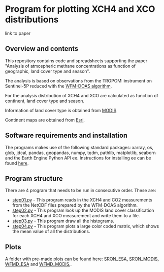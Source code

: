 # Program for plotting XCH4 and XCO distributions
link to paper

## Overview and contents 
This repository contains code and spreadsheets supporting the paper "Analysis of atmospheric methane concentrations as function of geographic, land cover type and season".

The analysis is based on observations from the TROPOMI instrument on Sentinel-5P reduced with the [WFM-DOAS algorithm](https://www.iup.uni-bremen.de/carbon_ghg/products/tropomi_wfmd/).

For the analysis distribution of XCH4 and XCO are calculated as function of continent, land cover type and season.

Information of land cover type is obtained from [MODIS](https://developers.google.com/earth-engine/datasets/catalog/MODIS_006_MCD12Q1).

Continent maps are obtained from [Esri](https://hub.arcgis.com/datasets/esri::world-continents/).

## Software requirements and installation
The programs makes use of the following standard packages: xarray, os, glob, jdcal, pandas, geopandas, numpy, tqdm, pathlib, matplotlib, seaborn and the Earth Engine Python API ee. Instructions for installing ee can be found [here](https://developers.google.com/earth-engine/guides/python_install).

## Program structure
There are 4 program that needs to be run in consecutive order. These are:

 - [step01.py](step01.py) - This program reads in the XCH4 and CO2 measurements from the NetCDF files prepared by the WFM-DOAS algorithm.
 - [step02.py](step02.py) - This program look up the MODIS land cover classification for each XCH4 and XCO measurement and write them to a file.
 - [step03.py](step03.py) - This program draw all the histograms.
 - [step04.py](step04.py) - This program plots a large color coded matrix, which shows the mean value of all the distributions. 

## Plots
A folder with pre-made plots can be found here: [SRON_ESA](SRON_ESA), [SRON_MODIS](SRON_MODIS), [WFMD_ESA](WFMD_ESA) and [WFMD_MODIS](WFMD_MODIS),.



